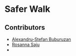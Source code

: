 # Safer Walk

## Contributors
* [Alexandru-Stefan Buburuzan](https://www.alexandrububuruzan.com/)
* [Rosanna Saju](https://www.linkedin.com/in/rosanna-saju/)
* 